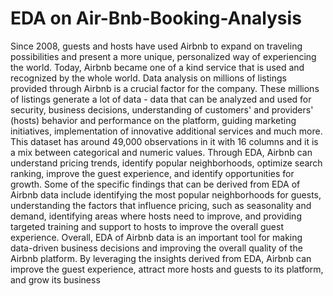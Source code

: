 #  EDA on Air-Bnb-Booking-Analysis
Since 2008, guests and hosts have used Airbnb to expand on traveling possibilities and present a more unique, personalized way of experiencing the world. Today, Airbnb became one of a kind service that is used and recognized by the whole world. Data analysis on millions of listings provided through Airbnb is a crucial factor for the company. These millions of listings generate a lot of data - data that can be analyzed and used for security, business decisions, understanding of customers' and providers' (hosts) behavior and performance on the platform, guiding marketing initiatives, implementation of innovative additional services and much more.
This dataset has around 49,000 observations in it with 16 columns and it is a mix between categorical and numeric values.
Through EDA, Airbnb can understand pricing trends, identify popular neighborhoods, optimize search ranking, improve the guest experience, and identify opportunities for growth.
Some of the specific findings that can be derived from EDA of Airbnb data include identifying the most popular neighborhoods for guests, understanding the factors that influence pricing, such as seasonality and demand, identifying areas where hosts need to improve, and providing targeted training and support to hosts to improve the overall guest experience.
Overall, EDA of Airbnb data is an important tool for making data-driven business decisions and improving the overall quality of the Airbnb platform. By leveraging the insights derived from EDA, Airbnb can improve the guest experience, attract more hosts and guests to its platform, and grow its business

